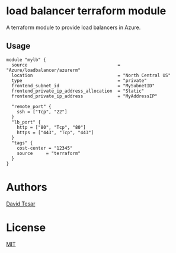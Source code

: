 load balancer terraform module
===========

A terraform module to provide load balancers in Azure.


Usage
-----

```hcl
module "mylb" {
  source                                  = "Azure/loadbalancer/azurerm"
  location                                = "North Central US"
  type                                    = "private"
  frontend_subnet_id                      = "MySubnetID"
  frontend_private_ip_address_allocation  = "Static"
  frontend_private_ip_address             = "MyAddressIP"

  "remote_port" {
    ssh = ["Tcp", "22"]
  }
  "lb_port" {
    http = ["80", "Tcp", "80"]
    https = ["443", "Tcp", "443"]
  }
  "tags" {
    cost-center = "12345"
    source     = "terraform"
  }
}
```

Authors
=======

[David Tesar](https://github.com/dtzar)

License
=======

[MIT](LICENSE)
